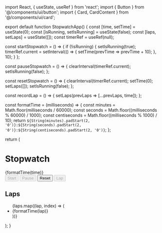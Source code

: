 import React, { useState, useRef } from 'react';
import { Button } from '@/components/ui/button';
import { Card, CardContent } from '@/components/ui/card';

export default function StopwatchApp() {
  const [time, setTime] = useState(0);
  const [isRunning, setIsRunning] = useState(false);
  const [laps, setLaps] = useState([]);
  const timerRef = useRef(null);

  const startStopwatch = () => {
    if (!isRunning) {
      setIsRunning(true);
      timerRef.current = setInterval(() => {
        setTime(prevTime => prevTime + 10);
      }, 10);
    }
  };

  const pauseStopwatch = () => {
    clearInterval(timerRef.current);
    setIsRunning(false);
  };

  const resetStopwatch = () => {
    clearInterval(timerRef.current);
    setTime(0);
    setLaps([]);
    setIsRunning(false);
  };

  const recordLap = () => {
    setLaps(prevLaps => [...prevLaps, time]);
  };

  const formatTime = (milliseconds) => {
    const minutes = Math.floor(milliseconds / 60000);
    const seconds = Math.floor((milliseconds % 60000) / 1000);
    const centiseconds = Math.floor((milliseconds % 1000) / 10);
    return `${String(minutes).padStart(2, '0')}:${String(seconds).padStart(2, '0')}:${String(centiseconds).padStart(2, '0')}`;
  };

  return (
    <div className="p-6 max-w-md mx-auto">
      <Card className="shadow-xl">
        <CardContent className="text-center space-y-4">
          <h1 className="text-2xl font-bold">Stopwatch</h1>
          <div className="text-4xl font-mono">{formatTime(time)}</div>
          <div className="space-x-2">
            <Button onClick={startStopwatch} disabled={isRunning}>Start</Button>
            <Button onClick={pauseStopwatch} disabled={!isRunning}>Pause</Button>
            <Button onClick={resetStopwatch}>Reset</Button>
            <Button onClick={recordLap} disabled={!isRunning}>Lap</Button>
          </div>
          <div className="text-left mt-4">
            <h2 className="text-lg font-semibold">Laps</h2>
            <ul className="list-decimal pl-6">
              {laps.map((lap, index) => (
                <li key={index}>{formatTime(lap)}</li>
              ))}
            </ul>
          </div>
        </CardContent>
      </Card>
    </div>
  );
}
